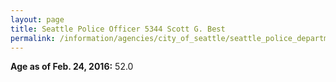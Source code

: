 ```yaml
---
layout: page
title: Seattle Police Officer 5344 Scott G. Best
permalink: /information/agencies/city_of_seattle/seattle_police_department/copbook/5344/
---
```


**Age as of Feb. 24, 2016:** 52.0

